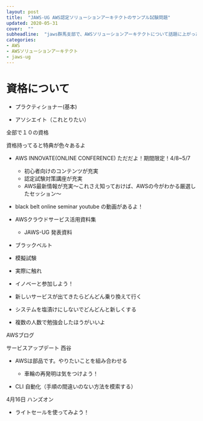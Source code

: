 ```yaml
---
layout: post
title:  "JAWS-UG AWS認定ソリューションアーキテクトのサンプル試験問題"
updated: 2020-05-31
cover:  ""
subheadline:  "jaws群馬支部で、AWSソリューションアーキテクトについて話題に上がった際のメモ"
categories: 
- AWS 
- AWSソリューションアーキテクト
- jaws-ug
---
```


# 資格について
* プラクティショナー(基本)

* アソシエイト（これとりたい）

全部で１０の資格

資格持ってると特典が色々あるよ

* AWS INNOVATE(ONLINE CONFERENCE)
ただだよ！期間限定！4/8~5/7
    * 初心者向けのコンテンツが充実
    * 認定試験対策講座が充実
    * AWS最新情報が充実〜これさえ知っておけば、AWSの今がわかる厳選したセッション〜

* black belt online seminar
youtube の動画があるよ！

* AWSクラウドサービス活用資料集
    * JAWS-UG 発表資料

* ブラックベルト
* 模擬試験
* 実際に触れ

* イノベーと参加しよう！

* 新しいサービスが出てきたらどんどん乗り換えて行く

* システムを塩漬けにしないでどんどんと新しくする
* 複数の人数で勉強会したほうがいいよ

AWSブログ

サービスアップデート
西谷

* AWSは部品です。やりたいことを組み合わせる
    * 車輪の再発明は気をつけよう！

* CLI 自動化（手順の間違いのない方法を模索する）

4月16日 ハンズオン

* ライトセールを使ってみよう！

